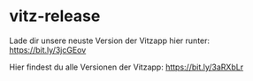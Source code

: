 # vitz-release

Lade dir unsere neuste Version der Vitzapp hier runter: https://bit.ly/3jcGEov

Hier findest du alle Versionen der Vitzapp: https://bit.ly/3aRXbLr
